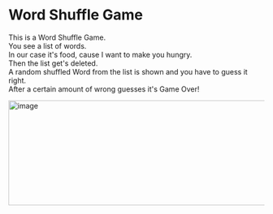 # Word Shuffle Game

This is a Word Shuffle Game.<br>
You see a list of words.<br>
In our case it's food, cause I want to make you hungry.<br>
Then the list get's deleted.<br>
A random shuffled Word from the list is shown and you have to guess it right.<br>
After a certain amount of wrong guesses it's Game Over!<br>

<img width="753" height="207" alt="image" src="https://github.com/user-attachments/assets/b4ccb242-cec4-4b71-bfd5-3587c690d4a9" />

